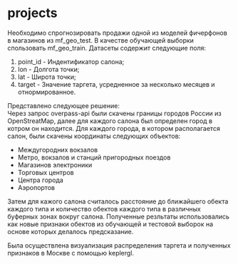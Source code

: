 # projects
Необходимо спрогнозировать продажи одной из моделей фичерфонов в магазинов из mf_geo_test. В качестве обучающей выборки спользовать mf_geo_train.
Датасеты содержит следующие поля:

1. point_id - Индентификатор салона;
2. lon - Долгота точки;
3. lat - Широта точки;
4. target - Значение таргета, усредненное за несколько месяцев и отнормированное.   

Представлено следующее решение:  
Через запрос overpass-api были скачены границы городов России из OpenStreatMap, далее для каждого салона был определен город в котром он находится. Для каждого города, в котором располагается салон, были скачены координаты следующих объектов:
* Междугородних вокзалов
* Метро, вокзалов и станций пригородных поездов
* Магазинов электроники
* Торговых центров
* Центра города
* Аэропортов

Затем для кажого салона считалось расстояние до ближайшего обекта каждого типа и количество обектов каждого типа в различных буферных зонах вокруг салона. Полученные резльтаты использовались как новые признаки обектов из обучающей и тестовой выборок на основе которых делалось предсказание.  

Была осуществлена визуализация распределения таргета и полученных признаков в Москве с помощью keplergl.  
